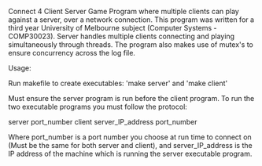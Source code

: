 Connect 4 Client Server Game
Program where multiple clients can play against a server, over a network connection.
This program was written for a third year University of Melbourne subject (Computer Systems - COMP30023).
Server handles multiple clients connecting and playing simultaneously through threads. The program also makes use of mutex's to ensure concurrency across the log file.

Usage:

Run makefile to create executables: 'make server' and 'make client'

Must ensure the server program is run before the client program.
To run the two executable programs you must follow the protocol:
  
  server port_number
  client server_IP_address port_number
  
Where port_number is a port number you choose at run time to connect on (Must be the same for both server and client), and server_IP_address is the IP address of the machine which is running the server executable program.



